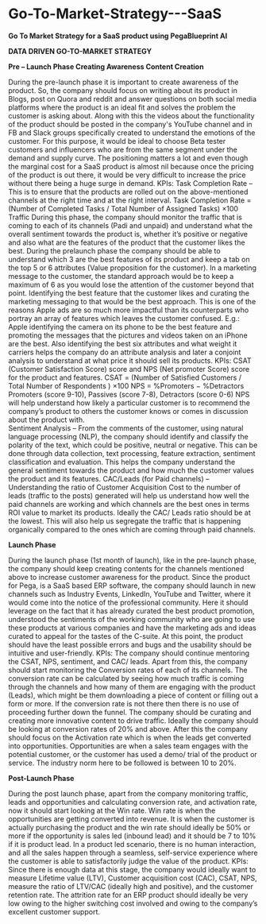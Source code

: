 # Go-To-Market-Strategy---SaaS
**Go To Market Strategy for a SaaS product using PegaBlueprint AI**

**DATA DRIVEN GO-TO-MARKET STRATEGY**

**Pre – Launch Phase
Creating Awareness
Content Creation**

During the pre-launch phase it is important to create awareness of the product. So, the company should focus on writing about its product in Blogs, post on Quora and reddit and answer questions on both social media platforms where the product is an ideal fit and solves the problem the customer is asking about. Along with this the videos about the functionality of the product should be posted in the company's YouTube channel and in FB and Slack groups specifically created to understand the emotions of the customer. For this purpose, it would be ideal to choose Beta tester customers and influencers who are from the same segment under the demand and supply curve. The positioning matters a lot and even though the marginal cost for a SaaS product is almost nil because once the pricing of the product is out there, it would be very difficult to increase the price without there being a huge surge in demand. 
KPIs: Task Completion Rate – This is to ensure that the products are rolled out on the above-mentioned channels at the right time and at the right interval. 
Task Completion Rate = (Number of Completed Tasks / Total Number of Assigned Tasks) ×100
Traffic
During this phase, the company should monitor the traffic that is coming to each of its channels (Padi and unpaid) and understand what the overall sentiment towards the product is, whether it’s positive or negative and also what are the features of the product that the customer likes the best. During the prelaunch phase the company should be able to understand which 3 are the best features of its product and keep a tab on the top 5 or 6 attributes (Value proposition for the customer). In a marketing message to the customer, the standard approach would be to keep a maximum of 6 as you would lose the attention of the customer beyond that point. 
Identifying the best feature that the customer likes and curating the marketing messaging to that would be the best approach. This is one of the reasons Apple ads are so much more impactful than its counterparts who portray an array of features which leaves the customer confused. E.g.: Apple identifying the camera on its phone to be the best feature and promoting the messages that the pictures and videos taken on an iPhone are the best. 
Also identifying the best six attributes and what weight it carriers helps the company do an attribute analysis and later a conjoint analysis to understand at what price it should sell its products. 
KPIs: CSAT (Customer Satisfaction Score) score and NPS (Net promoter Score) score for the product and features. 
CSAT = (Number of Satisfied Customers / Total Number of Respondents ​) ×100
NPS = %Promoters − %Detractors
Promoters (score 9-10), Passives (score 7-8), Detractors (score 0-6)
NPS will help understand how likely a particular customer is to recommend the company’s product to others the customer knows or comes in discussion about the product with.  
Sentiment Analysis – From the comments of the customer, using natural language processing (NLP), the company should identify and classify the polarity of the text, which could be positive, neutral or negative. This can be done through data collection, text processing, feature extraction, sentiment classification and evaluation. This helps the company understand the general sentiment towards the product and how much the customer values the product and its features. 
CAC/Leads (for Paid channels) – Understanding the ratio of Customer Acquisition Cost to the number of leads (traffic to the posts) generated will help us understand how well the paid channels are working and which channels are the best ones in terms ROI value to market its products. Ideally the CAC/ Leads ratio should be at the lowest. This will also help us segregate the traffic that is happening organically compared to the ones which are coming through paid channels. 

**Launch Phase**

During the launch phase (1st month of launch), like in the pre-launch phase, the company should keep creating contents for the channels mentioned above to increase customer awareness for the product. Since the product for Pega, is a SaaS based ERP software, the company should launch in new channels such as Industry Events, LinkedIn, YouTube and Twitter, where it would come into the notice of the professional community. Here it should leverage on the fact that it has already curated the best product promotion, understood the sentiments of the working community who are going to use these products at various companies and have the marketing ads and ideas curated to appeal for the tastes of the C-suite. At this point, the product should have the least possible errors and bugs and the usability should be intuitive and user-friendly. 
KPIs: The company should continue mentoring the CSAT, NPS, sentiment, and CAC/ leads. Apart from this, the company should start monitoring the Conversion rates of each of its channels. The conversion rate can be calculated by seeing how much traffic is coming through the channels and how many of them are engaging with the product (Leads), which might be them downloading a piece of content or filling out a form or more. If the conversion rate is not there then there is no use of proceeding further down the funnel. The company should be curating and creating more innovative content to drive traffic. Ideally the company should be looking at conversion rates of 20% and above. 
After this the company should focus on the Activation rate which is when the leads get converted into opportunities. Opportunities are when a sales team engages with the potential customer, or the customer has used a demo/ trial of the product or service. The industry norm here to be followed is between 10 to 20%. 

**Post-Launch Phase**

During the post launch phase, apart from the company monitoring traffic, leads and opportunities and calculating conversion rate, and activation rate, now it should start looking at the Win rate. Win rate is when the opportunities are getting converted into revenue. It is when the customer is actually purchasing the product and the win rate should ideally be 50% or more if the opportunity is sales led (inbound lead) and it should be 7 to 10% if it is product lead. In a product led scenario, there is no human interaction, and all the sales happen through a seamless, self-service experience where the customer is able to satisfactorily judge the value of the product. 
KPIs: Since there is enough data at this stage, the company would ideally want to measure Lifetime value (LTV), Customer acquisition cost (CAC), CSAT, NPS, measure the ratio of LTV/CAC (ideally high and positive), and the customer retention rate. The attrition rate for an ERP product should ideally be very low owing to the higher switching cost involved and owing to the company’s excellent customer support.  
